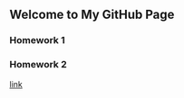 ## Welcome to My GitHub Page


### Homework 1
### Homework 2

[link](https://moodle.boun.edu.tr/login/)
